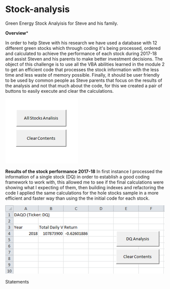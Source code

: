 # Stock-analysis
Green Energy Stock Analyisis for Steve and his family.

**Overview***

In order to help Steve with his research we have used a database with 12 different green stocks which through coding it's being processed, ordered and calculated to achieve the performance of each stock during 2017-18 and assist Steven and his parents to make better investment decisions. The object of this challenge is to use all the VBA abilities learned in the module 2 to get an efficient code that processes the stock information with the less time and less waste of memory possible. Finally, it should be user friendly to be used by common people as Steve parents that focus on the results of the analysis and not that much about the code, for this we created a pair of buttons to easily execute and clear the calculations.

![Buttons](https://github.com/franciscomg90/Stock-analysis/blob/main/BUTTONS.PNG)

**Results of the stock performance 2017-18**
In first instance I processed the information of a single stock (DQ) in order to establish a good coding framework to work with, this allowed me to see if the final calculations were showing what I expecting of them, then building indexes and refactoring the code I applied the same calculations for the hole stocks sample in a more efficient and faster way than using the the initial code for each stock.

![DQ Analysis](https://github.com/franciscomg90/Stock-analysis/blob/main/DQAnalysis.PNG)

Statements
